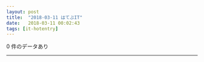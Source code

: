 ```yaml
---
layout: post
title:  "2018-03-11 はてぶIT"
date:   2018-03-11 00:02:43
tags: [it-hotentry]
---
```

0 件のデータあり

<hr>
